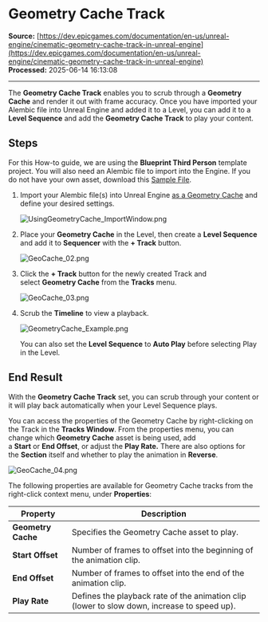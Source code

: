 # Geometry Cache Track

**Source:** [https://dev.epicgames.com/documentation/en-us/unreal-engine/cinematic-geometry-cache-track-in-unreal-engine](https://dev.epicgames.com/documentation/en-us/unreal-engine/cinematic-geometry-cache-track-in-unreal-engine)  
**Processed:** 2025-06-14 16:13:08

---

The **Geometry Cache Track** enables you to scrub through a **Geometry Cache** and render it out with frame accuracy. Once you have imported your Alembic file into Unreal Engine and added it to a Level, you can add it to a **Level Sequence** and add the **Geometry Cache Track** to play your content.

## Steps

For this How-to guide, we are using the **Blueprint Third Person** template project. You will also need an Alembic file to import into the Engine. If you do not have your own asset, download this [Sample File](https://epicgames.box.com/s/l74nagy14ttaium5j41gu61ljz4v5rul).

1.  Import your Alembic file(s) into Unreal Engine [as a Geometry Cache](working-with-content/alembic-file-importer#importasgeometrycache) and define your desired settings.
    
    ![](https://d1iv7db44yhgxn.cloudfront.net/documentation/images/41151a36-3427-475f-bb39-745cd5202557/usinggeometrycache_importwindow.png "UsingGeometryCache_ImportWindow.png")
2.  Place your **Geometry Cache** in the Level, then create a **Level Sequence** and add it to **Sequencer** with the **\+ Track** button. 
    
    ![](https://d1iv7db44yhgxn.cloudfront.net/documentation/images/319c417e-317e-4016-bad3-bf1b86e04736/geocache_02.png "GeoCache_02.png")
3.  Click the **\+ Track** button for the newly created Track and select **Geometry Cache** from the **Tracks** menu. 
    
    ![](https://d1iv7db44yhgxn.cloudfront.net/documentation/images/7556f603-690a-4684-b4e3-51356e105de2/geocache_03.png "GeoCache_03.png")
4.  Scrub the **Timeline** to view a playback.
    
    ![](https://d1iv7db44yhgxn.cloudfront.net/documentation/images/da337063-c36d-4cc0-ab6d-a6e3668bd28b/geometrycache_example.png "GeometryCache_Example.png")
    
    You can also set the **Level Sequence** to **Auto Play** before selecting Play in the Level.
    

## End Result

With the **Geometry Cache Track** set, you can scrub through your content or it will play back automatically when your Level Sequence plays. 

You can access the properties of the Geometry Cache by right-clicking on the Track in the **Tracks Window**. From the properties menu, you can change which **Geometry Cache** asset is being used, add a **Start** or **End Offset**, or adjust the **Play Rate.** There are also options for the **Section** itself and whether to play the animation in **Reverse**. 

![](https://d1iv7db44yhgxn.cloudfront.net/documentation/images/79e2a018-d5c8-4a41-8353-f720e2d818b5/geocache_04.png "GeoCache_04.png")

The following properties are available for Geometry Cache tracks from the right-click context menu, under **Properties**: 

| Property | Description |
| --- | --- |
| **Geometry Cache** | Specifies the Geometry Cache asset to play. |
| **Start Offset** | Number of frames to offset into the beginning of the animation clip. |
| **End Offset** | Number of frames to offset into the end of the animation clip. |
| **Play Rate** | Defines the playback rate of the animation clip (lower to slow down, increase to speed up). |